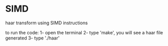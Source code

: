 # SIMD
haar transform using SIMD instructions

to run the code: 
1- open the terminal 
2- type 'make', you will see a haar file generated
3- type './haar'
